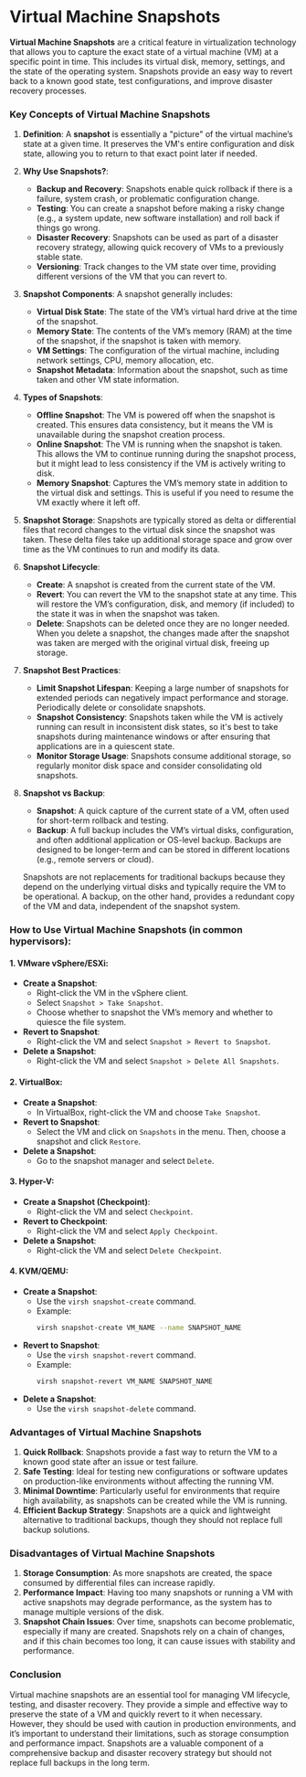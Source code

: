 # Virtual Machine Snapshots
**Virtual Machine Snapshots** are a critical feature in virtualization technology that allows you to capture the exact state of a virtual machine (VM) at a specific point in time. This includes its virtual disk, memory, settings, and the state of the operating system. Snapshots provide an easy way to revert back to a known good state, test configurations, and improve disaster recovery processes.

### Key Concepts of Virtual Machine Snapshots

1. **Definition**:
   A **snapshot** is essentially a "picture" of the virtual machine’s state at a given time. It preserves the VM's entire configuration and disk state, allowing you to return to that exact point later if needed.

2. **Why Use Snapshots?**:
   - **Backup and Recovery**: Snapshots enable quick rollback if there is a failure, system crash, or problematic configuration change.
   - **Testing**: You can create a snapshot before making a risky change (e.g., a system update, new software installation) and roll back if things go wrong.
   - **Disaster Recovery**: Snapshots can be used as part of a disaster recovery strategy, allowing quick recovery of VMs to a previously stable state.
   - **Versioning**: Track changes to the VM state over time, providing different versions of the VM that you can revert to.

3. **Snapshot Components**:
   A snapshot generally includes:
   - **Virtual Disk State**: The state of the VM’s virtual hard drive at the time of the snapshot.
   - **Memory State**: The contents of the VM’s memory (RAM) at the time of the snapshot, if the snapshot is taken with memory.
   - **VM Settings**: The configuration of the virtual machine, including network settings, CPU, memory allocation, etc.
   - **Snapshot Metadata**: Information about the snapshot, such as time taken and other VM state information.

4. **Types of Snapshots**:
   - **Offline Snapshot**: The VM is powered off when the snapshot is created. This ensures data consistency, but it means the VM is unavailable during the snapshot creation process.
   - **Online Snapshot**: The VM is running when the snapshot is taken. This allows the VM to continue running during the snapshot process, but it might lead to less consistency if the VM is actively writing to disk.
   - **Memory Snapshot**: Captures the VM’s memory state in addition to the virtual disk and settings. This is useful if you need to resume the VM exactly where it left off.
   
5. **Snapshot Storage**:
   Snapshots are typically stored as delta or differential files that record changes to the virtual disk since the snapshot was taken. These delta files take up additional storage space and grow over time as the VM continues to run and modify its data.

6. **Snapshot Lifecycle**:
   - **Create**: A snapshot is created from the current state of the VM.
   - **Revert**: You can revert the VM to the snapshot state at any time. This will restore the VM’s configuration, disk, and memory (if included) to the state it was in when the snapshot was taken.
   - **Delete**: Snapshots can be deleted once they are no longer needed. When you delete a snapshot, the changes made after the snapshot was taken are merged with the original virtual disk, freeing up storage.
   
7. **Snapshot Best Practices**:
   - **Limit Snapshot Lifespan**: Keeping a large number of snapshots for extended periods can negatively impact performance and storage. Periodically delete or consolidate snapshots.
   - **Snapshot Consistency**: Snapshots taken while the VM is actively running can result in inconsistent disk states, so it's best to take snapshots during maintenance windows or after ensuring that applications are in a quiescent state.
   - **Monitor Storage Usage**: Snapshots consume additional storage, so regularly monitor disk space and consider consolidating old snapshots.
   
8. **Snapshot vs Backup**:
   - **Snapshot**: A quick capture of the current state of a VM, often used for short-term rollback and testing.
   - **Backup**: A full backup includes the VM’s virtual disks, configuration, and often additional application or OS-level backup. Backups are designed to be longer-term and can be stored in different locations (e.g., remote servers or cloud).
   
   Snapshots are not replacements for traditional backups because they depend on the underlying virtual disks and typically require the VM to be operational. A backup, on the other hand, provides a redundant copy of the VM and data, independent of the snapshot system.

### How to Use Virtual Machine Snapshots (in common hypervisors):

#### 1. **VMware vSphere/ESXi**:
   - **Create a Snapshot**:
     - Right-click the VM in the vSphere client.
     - Select `Snapshot > Take Snapshot`.
     - Choose whether to snapshot the VM’s memory and whether to quiesce the file system.
   - **Revert to Snapshot**:
     - Right-click the VM and select `Snapshot > Revert to Snapshot`.
   - **Delete a Snapshot**:
     - Right-click the VM and select `Snapshot > Delete All Snapshots`.

#### 2. **VirtualBox**:
   - **Create a Snapshot**:
     - In VirtualBox, right-click the VM and choose `Take Snapshot`.
   - **Revert to Snapshot**:
     - Select the VM and click on `Snapshots` in the menu. Then, choose a snapshot and click `Restore`.
   - **Delete a Snapshot**:
     - Go to the snapshot manager and select `Delete`.

#### 3. **Hyper-V**:
   - **Create a Snapshot (Checkpoint)**:
     - Right-click the VM and select `Checkpoint`.
   - **Revert to Checkpoint**:
     - Right-click the VM and select `Apply Checkpoint`.
   - **Delete a Snapshot**:
     - Right-click the VM and select `Delete Checkpoint`.

#### 4. **KVM/QEMU**:
   - **Create a Snapshot**:
     - Use the `virsh snapshot-create` command.
     - Example:
       ```bash
       virsh snapshot-create VM_NAME --name SNAPSHOT_NAME
       ```
   - **Revert to Snapshot**:
     - Use the `virsh snapshot-revert` command.
     - Example:
       ```bash
       virsh snapshot-revert VM_NAME SNAPSHOT_NAME
       ```
   - **Delete a Snapshot**:
     - Use the `virsh snapshot-delete` command.

### Advantages of Virtual Machine Snapshots

1. **Quick Rollback**: Snapshots provide a fast way to return the VM to a known good state after an issue or test failure.
2. **Safe Testing**: Ideal for testing new configurations or software updates on production-like environments without affecting the running VM.
3. **Minimal Downtime**: Particularly useful for environments that require high availability, as snapshots can be created while the VM is running.
4. **Efficient Backup Strategy**: Snapshots are a quick and lightweight alternative to traditional backups, though they should not replace full backup solutions.

### Disadvantages of Virtual Machine Snapshots

1. **Storage Consumption**: As more snapshots are created, the space consumed by differential files can increase rapidly.
2. **Performance Impact**: Having too many snapshots or running a VM with active snapshots may degrade performance, as the system has to manage multiple versions of the disk.
3. **Snapshot Chain Issues**: Over time, snapshots can become problematic, especially if many are created. Snapshots rely on a chain of changes, and if this chain becomes too long, it can cause issues with stability and performance.

### Conclusion

Virtual machine snapshots are an essential tool for managing VM lifecycle, testing, and disaster recovery. They provide a simple and effective way to preserve the state of a VM and quickly revert to it when necessary. However, they should be used with caution in production environments, and it’s important to understand their limitations, such as storage consumption and performance impact. Snapshots are a valuable component of a comprehensive backup and disaster recovery strategy but should not replace full backups in the long term.
